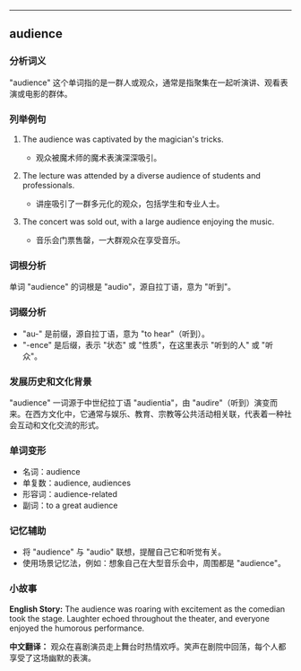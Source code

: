 
---------------
## audience
### 分析词义
"audience" 这个单词指的是一群人或观众，通常是指聚集在一起听演讲、观看表演或电影的群体。

### 列举例句
1. The audience was captivated by the magician's tricks.
   - 观众被魔术师的魔术表演深深吸引。

2. The lecture was attended by a diverse audience of students and professionals.
   - 讲座吸引了一群多元化的观众，包括学生和专业人士。

3. The concert was sold out, with a large audience enjoying the music.
   - 音乐会门票售罄，一大群观众在享受音乐。

### 词根分析
单词 "audience" 的词根是 "audio"，源自拉丁语，意为 "听到"。

### 词缀分析
- "au-" 是前缀，源自拉丁语，意为 "to hear"（听到）。
- "-ence" 是后缀，表示 "状态" 或 "性质"，在这里表示 "听到的人" 或 "听众"。

### 发展历史和文化背景
"audience" 一词源于中世纪拉丁语 "audientia"，由 "audire"（听到）演变而来。在西方文化中，它通常与娱乐、教育、宗教等公共活动相关联，代表着一种社会互动和文化交流的形式。

### 单词变形
- 名词：audience
- 单复数：audience, audiences
- 形容词：audience-related
- 副词：to a great audience

### 记忆辅助
- 将 "audience" 与 "audio" 联想，提醒自己它和听觉有关。
- 使用场景记忆法，例如：想象自己在大型音乐会中，周围都是 "audience"。

### 小故事
**English Story:**
The audience was roaring with excitement as the comedian took the stage. Laughter echoed throughout the theater, and everyone enjoyed the humorous performance.

**中文翻译：**
观众在喜剧演员走上舞台时热情欢呼。笑声在剧院中回荡，每个人都享受了这场幽默的表演。

